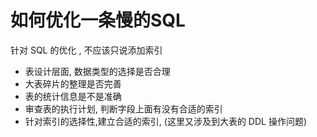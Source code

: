 # 如何优化一条慢的SQL

针对 SQL 的优化 , 不应该只说添加索引

- 表设计层面, 数据类型的选择是否合理
- 大表碎片的整理是否完善
- 表的统计信息是不是准确
- 审查表的执行计划, 判断字段上面有没有合适的索引
- 针对索引的选择性,建立合适的索引, (这里又涉及到大表的 DDL 操作问题)

